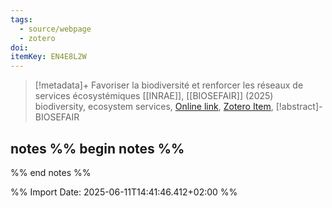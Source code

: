 ```yaml
---
tags:
  - source/webpage
  - zotero
doi: 
itemKey: EN4E8L2W
---
```

>[!metadata]+
> Favoriser la biodiversité et renforcer les réseaux de services écosystémiques
> [[INRAE]], 
> [[BIOSEFAIR]] (2025)
> biodiversity, ecosystem services, 
> [Online link](https://biosefair.hub.inrae.fr/), [Zotero Item](zotero://select/library/items/EN4E8L2W),
>[!abstract]-
>BIOSEFAIR

## notes %% begin notes %%

%% end notes %%

%% Import Date: 2025-06-11T14:41:46.412+02:00 %%
